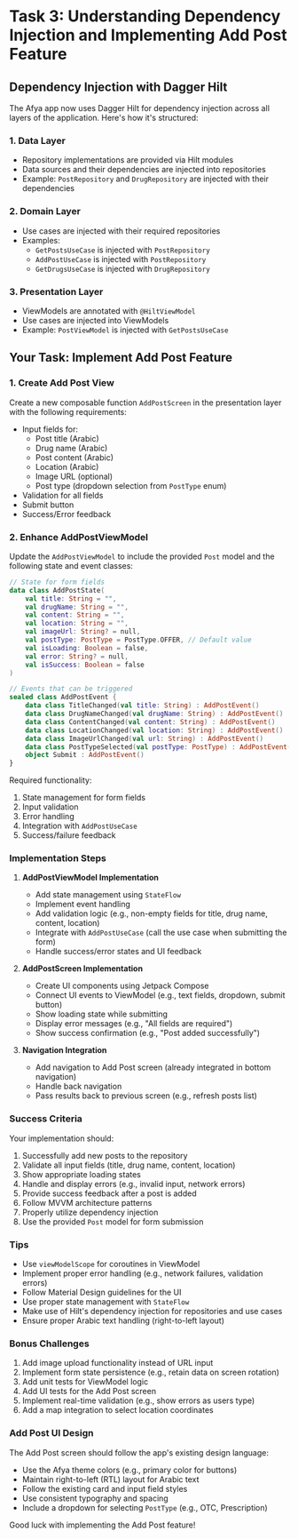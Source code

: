 # Task 3: Understanding Dependency Injection and Implementing Add Post Feature

## Dependency Injection with Dagger Hilt

The Afya app now uses Dagger Hilt for dependency injection across all layers of the application. Here's how it's structured:

### 1. Data Layer
- Repository implementations are provided via Hilt modules
- Data sources and their dependencies are injected into repositories
- Example: `PostRepository` and `DrugRepository` are injected with their dependencies

### 2. Domain Layer
- Use cases are injected with their required repositories
- Examples:
  - `GetPostsUseCase` is injected with `PostRepository`
  - `AddPostUseCase` is injected with `PostRepository`
  - `GetDrugsUseCase` is injected with `DrugRepository`

### 3. Presentation Layer
- ViewModels are annotated with `@HiltViewModel`
- Use cases are injected into ViewModels
- Example: `PostViewModel` is injected with `GetPostsUseCase`

## Your Task: Implement Add Post Feature

### 1. Create Add Post View
Create a new composable function `AddPostScreen` in the presentation layer with the following requirements:

- Input fields for:
  - Post title (Arabic)
  - Drug name (Arabic)
  - Post content (Arabic)
  - Location (Arabic)
  - Image URL (optional)
  - Post type (dropdown selection from `PostType` enum)
- Validation for all fields
- Submit button
- Success/Error feedback

### 2. Enhance AddPostViewModel

Update the `AddPostViewModel` to include the provided `Post` model and the following state and event classes:

```kotlin
// State for form fields
data class AddPostState(
    val title: String = "",
    val drugName: String = "",
    val content: String = "",
    val location: String = "",
    val imageUrl: String? = null,
    val postType: PostType = PostType.OFFER, // Default value
    val isLoading: Boolean = false,
    val error: String? = null,
    val isSuccess: Boolean = false
)

// Events that can be triggered
sealed class AddPostEvent {
    data class TitleChanged(val title: String) : AddPostEvent()
    data class DrugNameChanged(val drugName: String) : AddPostEvent()
    data class ContentChanged(val content: String) : AddPostEvent()
    data class LocationChanged(val location: String) : AddPostEvent()
    data class ImageUrlChanged(val url: String) : AddPostEvent()
    data class PostTypeSelected(val postType: PostType) : AddPostEvent()
    object Submit : AddPostEvent()
}
```

Required functionality:
1. State management for form fields
2. Input validation
3. Error handling
4. Integration with `AddPostUseCase`
5. Success/failure feedback

### Implementation Steps

1. **AddPostViewModel Implementation**
    - Add state management using `StateFlow`
    - Implement event handling
    - Add validation logic (e.g., non-empty fields for title, drug name, content, location)
    - Integrate with `AddPostUseCase` (call the use case when submitting the form)
    - Handle success/error states and UI feedback

2. **AddPostScreen Implementation**
    - Create UI components using Jetpack Compose
    - Connect UI events to ViewModel (e.g., text fields, dropdown, submit button)
    - Show loading state while submitting
    - Display error messages (e.g., "All fields are required")
    - Show success confirmation (e.g., "Post added successfully")

3. **Navigation Integration**
    - Add navigation to Add Post screen (already integrated in bottom navigation)
    - Handle back navigation
    - Pass results back to previous screen (e.g., refresh posts list)

### Success Criteria

Your implementation should:
1. Successfully add new posts to the repository
2. Validate all input fields (title, drug name, content, location)
3. Show appropriate loading states
4. Handle and display errors (e.g., invalid input, network errors)
5. Provide success feedback after a post is added
6. Follow MVVM architecture patterns
7. Properly utilize dependency injection
8. Use the provided `Post` model for form submission

### Tips
- Use `viewModelScope` for coroutines in ViewModel
- Implement proper error handling (e.g., network failures, validation errors)
- Follow Material Design guidelines for the UI
- Use proper state management with `StateFlow`
- Make use of Hilt's dependency injection for repositories and use cases
- Ensure proper Arabic text handling (right-to-left layout)

### Bonus Challenges
1. Add image upload functionality instead of URL input
2. Implement form state persistence (e.g., retain data on screen rotation)
3. Add unit tests for ViewModel logic
4. Add UI tests for the Add Post screen
5. Implement real-time validation (e.g., show errors as users type)
6. Add a map integration to select location coordinates

### Add Post UI Design

The Add Post screen should follow the app's existing design language:
- Use the Afya theme colors (e.g., primary color for buttons)
- Maintain right-to-left (RTL) layout for Arabic text
- Follow the existing card and input field styles
- Use consistent typography and spacing
- Include a dropdown for selecting `PostType` (e.g., OTC, Prescription)


Good luck with implementing the Add Post feature!
